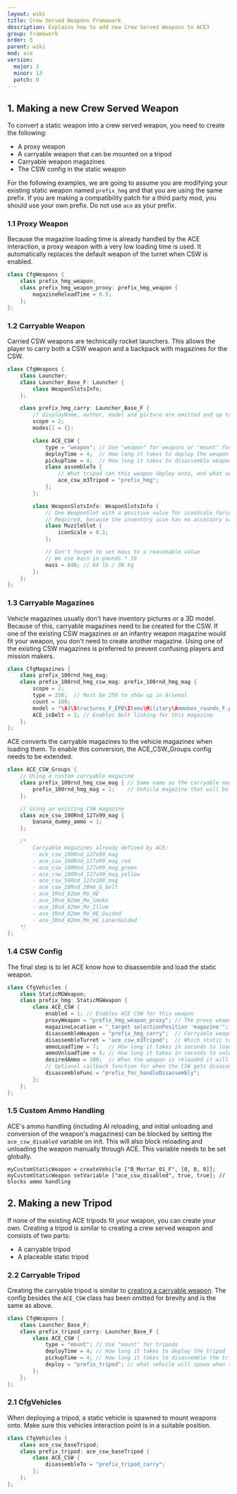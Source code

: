 ```yaml
---
layout: wiki
title: Crew Served Weapons Framework
description: Explains how to add new Crew Served Weapons to ACE3
group: framework
order: 5
parent: wiki
mod: ace
version:
  major: 3
  minor: 13
  patch: 0
---
```


## 1. Making a new Crew Served Weapon

To convert a static weapon into a crew served weapon, you need to create the following:

- A proxy weapon
- A carryable weapon that can be mounted on a tripod
- Carryable weapon magazines
- The CSW config in the static weapon

For the following examples, we are going to assume you are modifying your existing static weapon named `prefix_hmg` and that you are using the same prefix. If you are making a compatibility patch for a third party mod, you should use your own prefix. Do not use `ace` as your prefix.

### 1.1 Proxy Weapon

Because the magazine loading time is already handled by the ACE interaction, a proxy weapon with a very low loading time is used. It automatically replaces the default weapon of the turret when CSW is enabled.

```cpp
class CfgWeapons {
    class prefix_hmg_weapon;
    class prefix_hmg_weapon_proxy: prefix_hmg_weapon {
        magazineReloadTime = 0.5;
    };
};
```

### 1.2 Carryable Weapon

Carried CSW weapons are technically rocket launchers. This allows the player to carry both a CSW weapon and a backpack with magazines for the CSW.

```cpp
class CfgWeapons {
    class Launcher;
    class Launcher_Base_F: Launcher {
        class WeaponSlotsInfo;
    };

    class prefix_hmg_carry: Launcher_Base_F {
        // displayName, author, model and picture are omitted and up to you
        scope = 2;
        modes[] = {};

        class ACE_CSW {
            type = "weapon"; // Use "weapon" for weapons or "mount" for tripods - see below
            deployTime = 4;  // How long it takes to deploy the weapon onto the tripod
            pickupTime = 4;  // How long it takes to disassemble weapon from the tripod
            class assembleTo {
                // What tripod can this weapon deploy onto, and what vehicle will it spawn when it is deployed
                ace_csw_m3Tripod = "prefix_hmg";
            };
        };

        class WeaponSlotsInfo: WeaponSlotsInfo {
            // One WeaponSlot with a positive value for iconScale forces game to use icon overlay method
            // Required, because the inventory icon has no accessory variants
            class MuzzleSlot {
                iconScale = 0.1;
            };

            // Don't forget to set mass to a reasonable value
            // We use mass in pounds * 10
            mass = 840; // 84 lb / 38 kg
        };
    };
};
```

### 1.3 Carryable Magazines

Vehicle magazines usually don't have inventory pictures or a 3D model. Because of this, carryable magazines need to be created for the CSW. If one of the existing CSW magazines or an infantry weapon magazine would fit your weapon, you don't need to create another magazine. Using one of the existing CSW magazines is preferred to prevent confusing players and mission makers.

```cpp
class CfgMagazines {
    class prefix_100rnd_hmg_mag;
    class prefix_100rnd_hmg_csw_mag: prefix_100rnd_hmg_mag {
        scope = 2;
        type = 256;  // Must be 256 to show up in Arsenal
        count = 100;
        model = "\A3\Structures_F_EPB\Items\Military\Ammobox_rounds_F.p3d";
        ACE_isBelt = 1; // Enables belt linking for this magazine
    };
};
```

ACE converts the carryable magazines to the vehicle magazines when loading them. To enable this conversion, the ACE_CSW_Groups config needs to be extended.

```cpp
class ACE_CSW_Groups {
    // Using a custom carryable magazine
    class prefix_100rnd_hmg_csw_mag { // Same name as the carryable magazine
        prefix_100rnd_hmg_mag = 1;    // Vehicle magazine that will be loaded when loading this magazine
    };

    // Using an existing CSW magazine
    class ace_csw_100Rnd_127x99_mag {
        banana_dummy_ammo = 1;
    };

    /*
        Carryable magazines already defined by ACE:
        - ace_csw_100Rnd_127x99_mag
        - ace_csw_100Rnd_127x99_mag_red
        - ace_csw_100Rnd_127x99_mag_green
        - ace_csw_100Rnd_127x99_mag_yellow
        - ace_csw_50Rnd_127x108_mag
        - ace_csw_20Rnd_20mm_G_belt
        - ace_1Rnd_82mm_Mo_HE
        - ace_1Rnd_82mm_Mo_Smoke
        - ace_1Rnd_82mm_Mo_Illum
        - ace_1Rnd_82mm_Mo_HE_Guided
        - ace_1Rnd_82mm_Mo_HE_LaserGuided
    */
};
```

### 1.4 CSW Config

The final step is to let ACE know how to disassemble and load the static weapon.

```cpp
class CfgVehicles {
    class StaticMGWeapon;
    class prefix_hmg: StaticMGWeapon {
        class ACE_CSW {
            enabled = 1; // Enables ACE CSW for this weapon
            proxyWeapon = "prefix_hmg_weapon_proxy"; // The proxy weapon created above
            magazineLocation = "_target selectionPosition 'magazine'"; // Ammo handling interaction point location
            disassembleWeapon = "prefix_hmg_carry";  // Carryable weapon created above
            disassembleTurret = "ace_csw_m3Tripod";  // Which static tripod will appear when weapon is disassembled
            ammoLoadTime = 7;   // How long it takes in seconds to load ammo into the weapon
            ammoUnloadTime = 5; // How long it takes in seconds to unload ammo from the weapon
            desiredAmmo = 100;  // When the weapon is reloaded it will try and reload to this ammo capacity
            // Optional callback function for when the CSW gets disassembled, called with [tripod, staticWeapon]
            disassembleFunc = "prefix_fnc_handleDisassembly";
        };
    };
};
```

### 1.5 Custom Ammo Handling

ACE's ammo handling (including AI reloading, and initial unloading and conversion of the weapon's magazines) can be blocked by setting the `ace_csw_disabled` variable on init.
This will also block reloading and unloading the weapon manually through ACE.
This variable needs to be set globally.

```sqf
myCustomStaticWeapon = createVehicle ["B_Mortar_01_F", [0, 0, 0]];
myCustomStaticWeapon setVariable ["ace_csw_disabled", true, true]; // blocks ammo handling
```

## 2. Making a new Tripod

If none of the existing ACE tripods fit your weapon, you can create your own. Creating a tripod is similar to creating a crew served weapon and consists of two parts:

- A carryable tripod
- A placeable static tripod

### 2.2 Carryable Tripod

Creating the carryable tripod is similar to [creating a carryable weapon](#12-carryable-weapon). The config besides the `ACE_CSW` class has been omitted for brevity and is the same as above.

```cpp
class CfgWeapons {
    class Launcher_Base_F;
    class prefix_tripod_carry: Launcher_Base_F {
        class ACE_CSW {
            type = "mount"; // Use "mount" for tripods
            deployTime = 4; // How long it takes to deploy the tripod
            pickupTime = 4; // How long it takes to disassemble the tripod
            deploy = "prefix_tripod"; // what vehicle will spawn when the tripod is deployed
        };
    };
};
```

### 2.1 CfgVehicles

When deploying a tripod, a static vehicle is spawned to mount weapons onto. Make sure this vehicles interaction point is in a suitable position.

```cpp
class CfgVehicles {
    class ace_csw_baseTripod;
    class prefix_tripod: ace_csw_baseTripod {
        class ACE_CSW {
            disassembleTo = "prefix_tripod_carry";
        };
    };
};
```
